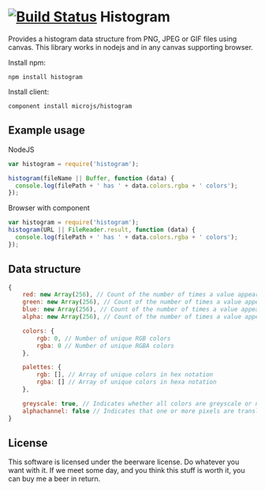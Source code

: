 [![Build Status](https://secure.travis-ci.org/microjs/histogram.png?branch=master)](https://travis-ci.org/microjs/histogram)
Histogram
=========

Provides a histogram data structure from PNG, JPEG or GIF files using canvas.
This library works in nodejs and in any canvas supporting browser.

Install npm:

    npm install histogram

Install client:

    component install microjs/histogram


Example usage
-------------

NodeJS
``` javascript
var histogram = require('histogram');

histogram(fileName || Buffer, function (data) {
  console.log(filePath + ' has ' + data.colors.rgba + ' colors');
});
```

Browser with component
``` javascript
var histogram = require('histogram');
histogram(URL || FileReader.result, function (data) {
  console.log(filePath + ' has ' + data.colors.rgba + ' colors');
});
```

Data structure
--------------
``` javascript
{
    red: new Array(256), // Count of the number of times a value appears in the red channel
    green: new Array(256), // Count of the number of times a value appears in the green channel
    blue: new Array(256), // Count of the number of times a value appears in the blue channel
    alpha: new Array(256), // Count of the number of times a value appears in the alpha channel

    colors: {
        rgb: 0, // Number of unique RGB colors
        rgba: 0 // Number of unique RGBA colors
    },

    palettes: {
        rgb: [], // Array of unique colors in hex notation
        rgba: [] // Array of unique colors in hexa notation
    },

    greyscale: true, // Indicates whether all colors are greyscale or not
    alphachannel: false // Indicates that one or more pixels are translucent
}
```

License
-------
This software is licensed under the beerware license. Do whatever you want with it.
If we meet some day, and you think this stuff is worth it, you can buy me a beer in return.
